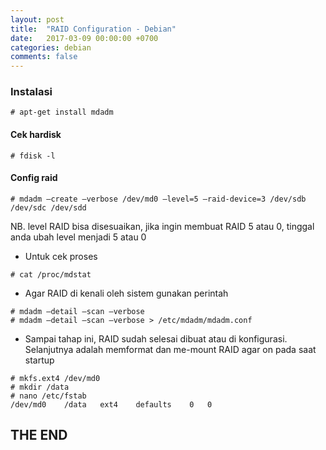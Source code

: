 ```yaml
---
layout: post
title:  "RAID Configuration - Debian"
date:   2017-03-09 00:00:00 +0700
categories: debian
comments: false
---
```


### Instalasi
```
# apt-get install mdadm
```
#### Cek hardisk
```
# fdisk -l
```
#### Config raid
```
# mdadm –create –verbose /dev/md0 –level=5 –raid-device=3 /dev/sdb /dev/sdc /dev/sdd
```
NB. level RAID bisa disesuaikan, jika ingin membuat RAID 5 atau 0, tinggal anda ubah level menjadi 5 atau 0

* Untuk cek proses
```
# cat /proc/mdstat
```
* Agar RAID di kenali oleh sistem gunakan perintah
```
# mdadm –detail –scan –verbose
# mdadm –detail –scan –verbose > /etc/mdadm/mdadm.conf
```
* Sampai tahap ini, RAID sudah selesai dibuat atau di konfigurasi. Selanjutnya adalah memformat dan me-mount RAID agar on pada saat startup
```
# mkfs.ext4 /dev/md0
# mkdir /data
# nano /etc/fstab
/dev/md0	/data	ext4	defaults	0	0
```



## THE END
